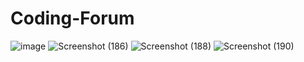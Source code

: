 # Coding-Forum
![image](https://user-images.githubusercontent.com/100360925/178718257-baf10e98-61a8-47df-89ba-5a45905a37bf.png)
![Screenshot (186)](https://user-images.githubusercontent.com/100360925/178718523-58a92048-0165-4e67-ab26-8384742490da.png)
![Screenshot (188)](https://user-images.githubusercontent.com/100360925/178718836-dcb04b4f-ba4d-4861-96b0-3b7132eb0c69.png)
![Screenshot (190)](https://user-images.githubusercontent.com/100360925/178719409-246ef103-6345-4785-ba95-638a2c830b92.png)
